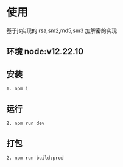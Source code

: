# 使用
基于js实现的 rsa,sm2,md5,sm3 加解密的实现

## 环境 node:v12.22.10 

## 安装
```
1. npm i
```

## 运行
```
2. npm run dev
```
## 打包
```
2. npm run build:prod
```